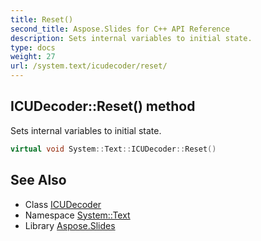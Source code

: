 ```yaml
---
title: Reset()
second_title: Aspose.Slides for C++ API Reference
description: Sets internal variables to initial state.
type: docs
weight: 27
url: /system.text/icudecoder/reset/
---
```

## ICUDecoder::Reset() method


Sets internal variables to initial state.

```cpp
virtual void System::Text::ICUDecoder::Reset()
```

## See Also

* Class [ICUDecoder](../)
* Namespace [System::Text](../../)
* Library [Aspose.Slides](../../../)